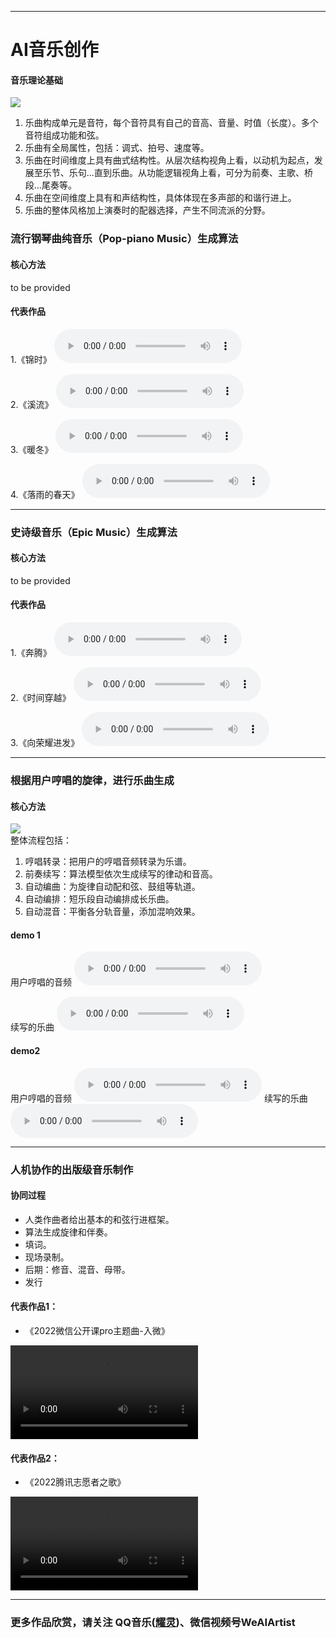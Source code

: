 ---------------------------------------

# AI音乐创作

#### 音乐理论基础
<div>
<img src="/music/resource/image/overview.jpeg" /> <br/>

<ol>
<li>乐曲构成单元是音符，每个音符具有自己的音高、音量、时值（长度）。多个音符组成功能和弦。</li>
<li>乐曲有全局属性，包括：调式、拍号、速度等。</li>
<li>乐曲在时间维度上具有曲式结构性。从层次结构视角上看，以动机为起点，发展至乐节、乐句...直到乐曲。从功能逻辑视角上看，可分为前奏、主歌、桥段...尾奏等。</li>
<li>乐曲在空间维度上具有和声结构性，具体体现在多声部的和谐行进上。</li>
<li>乐曲的整体风格加上演奏时的配器选择，产生不同流派的分野。</li>
</ol>

</div>


### 流行钢琴曲纯音乐（Pop-piano Music）生成算法

#### 核心方法
to be provided

#### 代表作品
1.《锦时》
<audio controls="">
<source src="/music/resource/audio/lovely_ages.mp3" type="audio/mp3" />
</audio>

2.《溪流》
<audio controls="">
<source src="/music/resource/audio/stream.mp3" type="audio/mp3" />
</audio>

3.《暖冬》
<audio controls="">
<source src="/music/resource/audio/warm_winter.mp3" type="audio/mp3" />
</audio>

4.《落雨的春天》
<audio controls="">
<source src="/music/resource/audio/raining _spring.mp3" type="audio/mp3" />
</audio>

---------------------------------------

### 史诗级音乐（Epic Music）生成算法

#### 核心方法
  to be provided

#### 代表作品
1.《奔腾》
<audio controls="">
<source src="/music/resource/audio/gallop.mp3" type="audio/mp3" />
</audio>
 
2.《时间穿越》
<audio controls="">
<source src="/music/resource/audio/time_travel.mp3" type="audio/mp3" />
</audio>

3.《向荣耀进发》
<audio controls="">
<source src="/music/resource/audio/head_for_glory.mp3" type="audio/mp3" />
</audio>


---------------------------------------
### 根据用户哼唱的旋律，进行乐曲生成

#### 核心方法
<div>
<img src="/music/resource/image/humming.jpeg" /> <br/>
整体流程包括：<br/>
<ol>
<li>哼唱转录：把用户的哼唱音频转录为乐谱。 </li>
<li>前奏续写：算法模型依次生成续写的律动和音高。 </li>
<li>自动编曲：为旋律自动配和弦、鼓组等轨道。 </li>
<li>自动编排：短乐段自动编排成长乐曲。 </li>
<li>自动混音：平衡各分轨音量，添加混响效果。 </li>
</ol>
</div> 

#### demo 1
用户哼唱的音频
<audio controls="">
<source src="/music/resource/audio/head_for_glory.mp3" type="audio/mp3" />
</audio>

续写的乐曲
<audio controls="">
<source src="/music/resource/audio/head_for_glory.mp3" type="audio/mp3" />
</audio>

#### demo2

用户哼唱的音频
<audio controls="">
<source src="/music/resource/audio/head_for_glory.mp3" type="audio/mp3" />
</audio>
续写的乐曲
<audio controls="">
<source src="/music/resource/audio/head_for_glory.mp3" type="audio/mp3" />
</audio>


---------------------------------------
### 人机协作的出版级音乐制作
####  协同过程
- 人类作曲者给出基本的和弦行进框架。
- 算法生成旋律和伴奏。
- 填词。
- 现场录制。
- 后期：修音、混音、母带。
- 发行

#### 代表作品1：

- 《2022微信公开课pro主题曲-入微》
<video width="" height="" controls>
<source src="/music/resource/video/ruwei.mov">
</video>

#### 代表作品2：

- 《2022腾讯志愿者之歌》
<video width="" height="" controls>
<source src="/music/resource/video/volunteer.mov">
</video>

---------------------------------------
### 更多作品欣赏，请关注 QQ音乐(<a href="https://y.qq.com/n/ryqq/singer/002dUuzA0FI573/album">耀灵</a>)、微信视频号WeAIArtist

